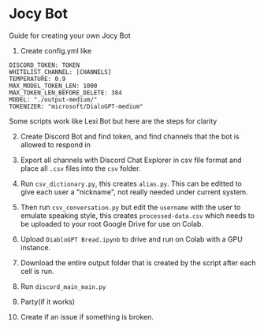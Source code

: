 # Jocy Bot

Guide for creating your own Jocy Bot

1) Create config.yml like

```
DISCORD_TOKEN: TOKEN
WHITELIST_CHANNEL: [CHANNELS]
TEMPERATURE: 0.9
MAX_MODEL_TOKEN_LEN: 1000
MAX_TOKEN_LEN_BEFORE_DELETE: 384
MODEL: "./output-medium/"
TOKENIZER: "microsoft/DialoGPT-medium"

```

Some scripts work like Lexi Bot but here are the steps for clarity

2) Create Discord Bot and find token, and find channels that the bot is allowed to respond in

3) Export all channels with Discord Chat Explorer in csv file format and place all ```.csv``` files into the ```csv``` folder.

4) Run ```csv_dictionary.py```, this creates ```alias.py```. This can be editted to give each user a "nickname", not really needed under current system. 

5) Then run ```csv_conversation.py``` but edit the ```username``` with the user to emulate speaking style, this creates ```processed-data.csv``` which needs to be uploaded to your root Google Drive for use on Colab. 

6) Upload ```DiabloGPT Bread.ipynb``` to drive and run on Colab with a GPU instance. 

7) Download the entire output folder that is created by the script after each cell is run.

8) Run ```discord_main_main.py```

9) Party(if it works)

10) Create if an issue if something is broken.